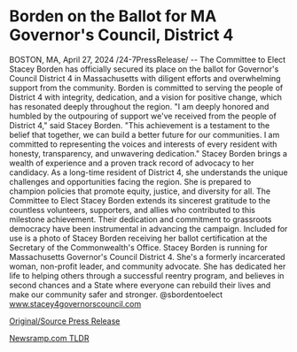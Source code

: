 # Borden on the Ballot for MA Governor's Council, District 4

BOSTON, MA, April 27, 2024 /24-7PressRelease/ -- The Committee to Elect Stacey Borden has officially secured its place on the ballot for Governor's Council District 4 in Massachusetts with diligent efforts and overwhelming support from the community.  Borden is committed to serving the people of District 4 with integrity, dedication, and a vision for positive change, which has resonated deeply throughout the region.  "I am deeply honored and humbled by the outpouring of support we've received from the people of District 4," said Stacey Borden. "This achievement is a testament to the belief that together, we can build a better future for our communities. I am committed to representing the voices and interests of every resident with honesty, transparency, and unwavering dedication."  Stacey Borden brings a wealth of experience and a proven track record of advocacy to her candidacy. As a long-time resident of District 4, she understands the unique challenges and opportunities facing the region. She is prepared to champion policies that promote equity, justice, and diversity for all.  The Committee to Elect Stacey Borden extends its sincerest gratitude to the countless volunteers, supporters, and allies who contributed to this milestone achievement. Their dedication and commitment to grassroots democracy have been instrumental in advancing the campaign.  Included for use is a photo of Stacey Borden receiving her ballot certification at the Secretary of the Commonwealth's Office.  Stacey Borden is running for Massachusetts Governor's Council District 4. She's a formerly incarcerated woman, non-profit leader, and community advocate. She has dedicated her life to helping others through a successful reentry program, and believes in second chances and a State where everyone can rebuild their lives and make our community safer and stronger.  @sbordentoelect www.stacey4governorscouncil.com 

[Original/Source Press Release](https://www.24-7pressrelease.com/press-release/510449/borden-on-the-ballot-for-ma-governors-council-district-4) 

[Newsramp.com TLDR](https://newsramp.com/None) 